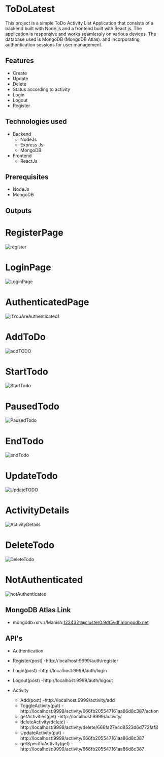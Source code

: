 # ToDoLatest

This project is a simple ToDo Activity List Application that consists of a backend built with Node.js and a frontend built with React.js. The application is responsive and works seamlessly on various devices. The database used is MongoDB (MongoDB Atlas).
and incorporating authentication sessions for user management.

## Features
- Create
- Update
- Delete
- Status according to activity
- Login
- Logout
- Register

## Technologies used
- Backend
    - NodeJs
    - Express Js
    - MongoDB
- Frontend
    - ReactJs

## Prerequisites
 - NodeJs
 - MongoDB


## Outputs
   # RegisterPage
   ![register](https://github.com/ManishGupta03/ToDoTechEagle-latest/assets/117648576/e4f35007-1a7c-4d32-864e-1e7e9de49052)


   # LoginPage
   ![LoginPage](https://github.com/ManishGupta03/ToDoTechEagle-latest/assets/117648576/d2389378-51e4-4f5e-b58e-33599a662063)


   # AuthenticatedPage
  ![ifYouAreAuthenticated1](https://github.com/ManishGupta03/ToDoTechEagle-latest/assets/117648576/51cabe29-3bec-4e20-a58c-f20d0bb29894)


   # AddToDo
  ![addTODO](https://github.com/ManishGupta03/ToDoTechEagle-latest/assets/117648576/7f54c663-bbd1-4125-a4bc-545596f4931c)


   # StartTodo
  ![StartTodo](https://github.com/ManishGupta03/ToDoTechEagle-latest/assets/117648576/f489d8d8-8ac4-49df-a263-73e9556a88bd)

   # PausedTodo
   ![PausedTodo](https://github.com/ManishGupta03/ToDoTechEagle-latest/assets/117648576/30e61f93-00ad-47a6-b7e2-e87c970c882a)
  
   # EndTodo
  ![endTodo](https://github.com/ManishGupta03/ToDoTechEagle-latest/assets/117648576/6cbcc950-fa3e-4b97-ab03-5e254b295ec8)


   # UpdateTodo
   ![UpdateTODO](https://github.com/ManishGupta03/ToDoTechEagle-latest/assets/117648576/d2675f65-d407-40e6-a24b-dac33a3e7b7f)

   # ActivityDetails
  ![ActivityDetails](https://github.com/ManishGupta03/ToDoTechEagle-latest/assets/117648576/43843501-9210-49e2-815b-ade919d1fcf0)


   # DeleteTodo
   ![DeleteTodo](https://github.com/ManishGupta03/ToDoTechEagle-latest/assets/117648576/cc3b6cbd-c69d-4bfd-9e6f-dbde9691cdc0)


   # NotAuthenticated
 ![notAuthenticated](https://github.com/ManishGupta03/ToDoTechEagle-latest/assets/117648576/e90bcfac-de65-4c3f-9942-db200aec8d19)


## MongoDB Atlas Link
  - mongodb+srv://Manish:1234321@cluster0.9dt5vdf.mongodb.net

## API's
  - Authentication
   - Register(post) -http://localhost:9999/auth/register
   - Login(post) -http://localhost:9999/auth/login
   - Logout(post) -http://localhost:9999/auth/logout

 - Activity
   - Add(post) -http://localhost:9999/activity/add
   - ToggleActivity(put) -http://localhost:9999/activity/666fb205547161aa86d8c387/action
   - getActivities(get) -http://localhost:9999/activity/
   - deleteActivity(delete) -http://localhost:9999/activity/delete/666fa27e4d8523d6d772faf8
   - UpdateActivity(put) -http://localhost:9999/activity/666fb205547161aa86d8c387
   - getSpecificActivity(get) -http://localhost:9999/activity/666fb205547161aa86d8c387
  


     










   

   
     
